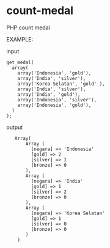 # count-medal
PHP count medal 

EXAMPLE:

input

    get_medal(
      array(
        array('Indonesia', 'gold'),
        array('India', 'silver'),
        array('Korea Selatan', 'gold' ),
        array('India', 'silver'),
        array('India', 'gold'),
        array('Indonesia', 'silver'),
        array('Indonesia', 'gold'),
      )
    );
    
output

       Array(
           Array (
             [negara] => 'Indonesia'
             [gold] => 2
             [silver] => 1
             [bronze] => 0
           ),
           Array (
             [negara] => 'India'
             [gold] => 1
             [silver] => 2
             [bronze] => 0
           ),
           Array (
             [negara] => 'Korea Selatan'
             [gold] => 1
             [silver] => 0
             [bronze] => 0
           )
        )
